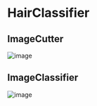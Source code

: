 # HairClassifier

## ImageCutter

![image](https://github.com/HSE-hairdressers/HairClassifier/assets/54005825/ac5fb5cd-aa31-4f5f-b7d1-db398ddcb6d4)


## ImageClassifier

![image](https://github.com/HSE-hairdressers/HairClassifier/assets/54005825/3a2ea735-43e9-41a0-9f8e-8c3c4a3f5460)
